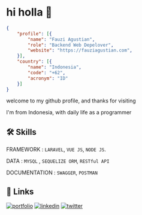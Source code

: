 
# hi holla 👋


```json
{ 
    "profile": [{ 
        "name": "Fauzi Agustian",
        "role": "Backend Web Depelover",
        "website": "https://fauziagustian.com",
    }],
    "country": [{ 
        "name": "Indonesia", 
        "code": "+62", 
        "acronym": "ID" 
    }]
}
```

welcome to my github profile, and thanks for visiting

I'm from Indonesia, with daily life as a programmer


## 🛠 Skills

FRAMEWORK : `LARAVEL`, `VUE JS`, `NODE JS`.

DATA : `MYSQL` , `SEQUELIZE ORM`, `RESTful API`

DOCUMENTATION : `SWAGGER`, `POSTMAN`

## 🔗 Links
[![portfolio](https://img.shields.io/badge/my_portfolio-b0d?style=for-the-badge&logo=ko-fi&logoColor=white)](https://fauziagustian.com/)
[![linkedin](https://img.shields.io/badge/linkedin-0A66C2?style=for-the-badge&logo=linkedin&logoColor=white)](https://www.linkedin.com/)
[![twitter](https://img.shields.io/badge/twitter-1DA1F2?style=for-the-badge&logo=twitter&logoColor=white)](https://twitter.com/sayazifau)

